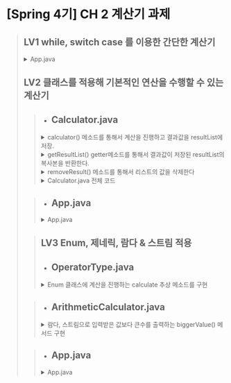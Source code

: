 # [Spring 4기] CH 2 계산기 과제

> ## LV1 while, switch case 를 이용한 간단한 계산기
> <details>
> <summary>App.java</summary>
>
> ![LV1_App](https://github.com/user-attachments/assets/42e1bbb4-bd89-4f47-b38f-60fa1e2925a1)
> </details>
>
> ## LV2 클래스를 적용해 기본적인 연산을 수행할 수 있는 계산기
>>  + ## **Calculator.java**<br>
>>   <details>
>>   <summary>calculator() 메소드를 통해서 계산을 진행하고 결과값을 resultList에 저장.<br></summary>
>>
>>   ![LV2_calculator()](https://github.com/user-attachments/assets/603e7204-bba8-46ee-93a1-128462526caf)
>>  </details>
>>  <details>
>>   <summary>getResultList() getter메소드를 통해서 결과값이 저장된 resultList의 복사본을 반환한다.<br></summary>
>>
>>  ![LV2_gerResultList()](https://github.com/user-attachments/assets/7d913310-3dbd-432b-8b56-0b7bbd7191ac)
>>   </details>
>>   <details>
>>  <summary>removeResult() 메소드를 통해서 리스트의 값을 삭제한다</summary>
>>
>>  ![LV2_removeResult()](https://github.com/user-attachments/assets/cbf279ba-6882-4869-bc96-3e377152c08b)
>> </details>
>>
>>   <details>
>>   <summary>Calculator.java 전체 코드</summary>
>>   ![LV2_Calculator](https://github.com/user-attachments/assets/d29305ad-7592-463e-ab9c-d0c1f03fe25c)
>>   </details>
>
>> + ## **App.java**<br>
>>  <details>
>>  <summary>App.java</summary>
>>
>>  ![LV2_App](https://github.com/user-attachments/assets/7bca3e16-5888-44ed-ba00-3aa3674fc968)
>>  </details>
>
>> ## LV3 Enum, 제네릭, 람다 & 스트림 적용
>> + ## **OperatorType.java**<br>
>><details>
>> <summary>Enum 클래스에 계산을 진행하는 calculate 추상 메소드를 구현</summary>
>>
>>![LV3_OperatorType](https://github.com/user-attachments/assets/dc5bfa95-47f0-4a1e-a815-2111cb8993e4)
>></details>
>
>> + ## **ArithmeticCalculator.java**<br>
>><details>
>> <summary>람다, 스트림으로 입력받은 값보다 큰수를 출력하는 biggerValue() 메서드 구현</summary>
>>
>>![LV3_ArithmeticCalculator](https://github.com/user-attachments/assets/1769aea1-aee0-4a02-9ea6-265f2d6b264a)
>></details>
>
>> + ## **App.java**<br>
>><details>
>><summary>App.java</summary>
>>
>>![LV3_Apppng](https://github.com/user-attachments/assets/469d885f-8607-4e4c-8ac5-f99bf9daaff0)
>></details>

